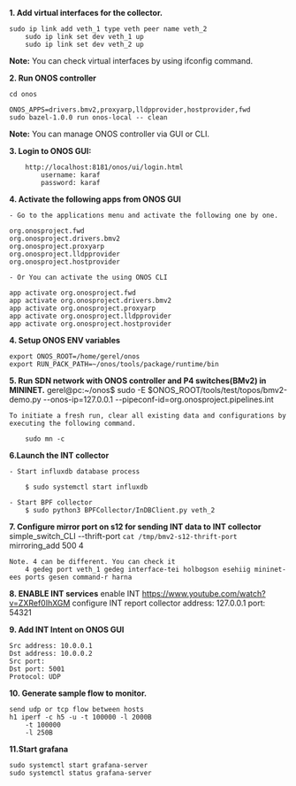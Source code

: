**1. Add virtual interfaces for the collector.**

	sudo ip link add veth_1 type veth peer name veth_2
        sudo ip link set dev veth_1 up 
        sudo ip link set dev veth_2 up

 **Note:** You can check virtual interfaces by using ifconfig command. 



**2. Run ONOS controller**

	cd onos

	ONOS_APPS=drivers.bmv2,proxyarp,lldpprovider,hostprovider,fwd 
	sudo bazel-1.0.0 run onos-local -- clean 

**Note:** You can manage ONOS controller via GUI or CLI. 

**3. Login  to ONOS GUI:**
 
 		http://localhost:8181/onos/ui/login.html
			username: karaf
			password: karaf
   
**4. Activate the following apps from ONOS GUI**

 	- Go to the applications menu and activate the following one by one. 

	org.onosproject.fwd 
	org.onosproject.drivers.bmv2
	org.onosproject.proxyarp
	org.onosproject.lldpprovider
	org.onosproject.hostprovider

 	- Or You can activate the using ONOS CLI 
  
 	app activate org.onosproject.fwd 
	app activate org.onosproject.drivers.bmv2
	app activate org.onosproject.proxyarp
	app activate org.onosproject.lldpprovider
	app activate org.onosproject.hostprovider

**4. Setup ONOS ENV variables**

	export ONOS_ROOT=/home/gerel/onos
	export RUN_PACK_PATH=~/onos/tools/package/runtime/bin


**5. Run SDN network with ONOS controller and P4 switches(BMv2) in MININET.** 
	gerel@pc:~/onos$ sudo -E $ONOS_ROOT/tools/test/topos/bmv2-demo.py --onos-ip=127.0.0.1 --pipeconf-id=org.onosproject.pipelines.int
	
  	To initiate a fresh run, clear all existing data and configurations by executing the following command.
  
		sudo mn -c


**6.Launch the INT collector**

	- Start influxdb database process 
 
		$ sudo systemctl start influxdb
  
  	- Start BPF collector
		$ sudo python3 BPFCollector/InDBClient.py veth_2


**7. Configure mirror port on s12 for sending INT data to INT collector**
	simple_switch_CLI --thrift-port `cat /tmp/bmv2-s12-thrift-port`
	mirroring_add 500 4

  	Note. 4 can be different. You can check it 
		4 gedeg port veth_1 gedeg interface-tei holbogson esehiig mininet-ees ports gesen command-r harna

**8. ENABLE INT services**
	enable INT
	https://www.youtube.com/watch?v=ZXRef0IhXGM
	configure INT report collector
		address: 127.0.0.1 
		port: 54321
		

**9. Add INT Intent on ONOS GUI**

	Src address: 10.0.0.1
	Dst address: 10.0.0.2
	Src port: 
	Dst port: 5001 
	Protocol: UDP

**10. Generate sample flow to monitor.**

	send udp or tcp flow between hosts
	h1 iperf -c h5 -u -t 100000 -l 2000B
		-t 100000
		-l 250B


**11.Start grafana**

        
	sudo systemctl start grafana-server
	sudo systemctl status grafana-server
